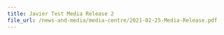 ```yaml
---
title: Javier Test Media Release 2
file_url: /news-and-media/media-centre/2021-02-25-Media-Release.pdf
---
```

